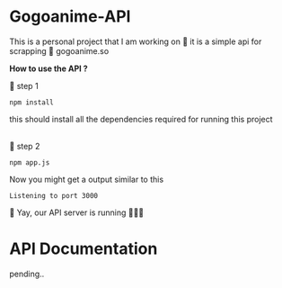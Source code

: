 # Gogoanime-API
This is a personal project that I am working on 🧰
it is a simple api for scrapping 🔪 gogoanime.so 

**How to use the API ?**
<br />

🔢 step 1
```
npm install
```
this should install all the dependencies required for running this project

<br />
🔢 step 2

```
npm app.js
```
Now you might get a output similar to this

```
Listening to port 3000
```
🥳 Yay, our API server is running 🏃‍♂️💨


# API Documentation
pending..
